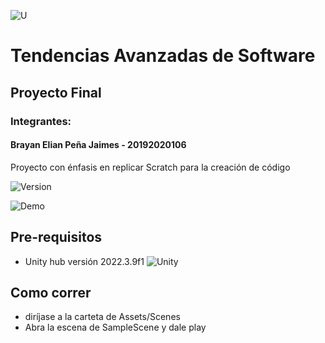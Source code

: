 ![U](https://github.com/darkelian/Tendencias/blob/main/Assets/Images/ui/U.png)
# Tendencias Avanzadas de Software
## Proyecto Final
### Integrantes:

#### Brayan Elian Peña Jaimes - 20192020106

Proyecto con énfasis en replicar Scratch para la creación de código

![Version](https://img.shields.io/badge/version-1.0.0-blue)

![Demo](https://github.com/darkelian/Tendencias/blob/main/Assets/Images/ui/Menu.png)

## Pre-requisitos

- Unity hub versión 2022.3.9f1 ![Unity](https://github.com/darkelian/Tendencias/blob/main/Assets/Images/ui/unity.png)

## Como correr
- diríjase a la carteta de Assets/Scenes
- Abra la escena de SampleScene y dale play
